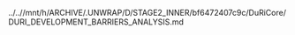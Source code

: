 ../..//mnt/h/ARCHIVE/.UNWRAP/D/STAGE2_INNER/bf6472407c9c/DuRiCore/DURI_DEVELOPMENT_BARRIERS_ANALYSIS.md